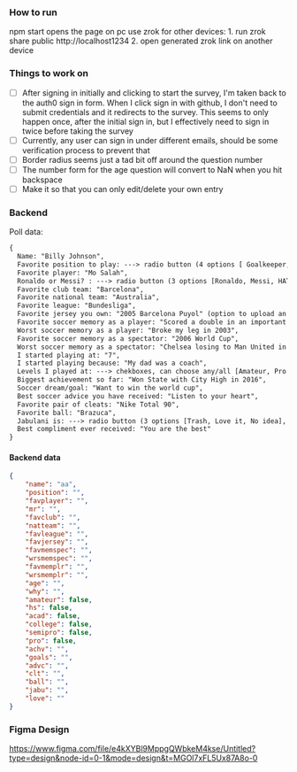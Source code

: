 ### How to run

npm start opens the page on pc
use zrok for other devices: 1. run zrok share public http://localhost1234 2. open generated zrok link on another device

### Things to work on

- [ ] After signing in initially and clicking to start the survey, I'm taken back to the auth0 sign in form. When I click sign in with github, I don't need to submit credentials and it redirects to the survey. This seems to only happen once, after the initial sign in, but I effectively need to sign in twice before taking the survey
- [ ] Currently, any user can sign in under different emails, should be some verification process to prevent that
- [ ] Border radius seems just a tad bit off around the question number
- [ ] The number form for the age question will convert to NaN when you hit backspace
- [ ] Make it so that you can only edit/delete your own entry 

### Backend

Poll data:

```diff
{
  Name: "Billy Johnson",
  Favorite position to play: ---> radio button (4 options [ Goalkeeper, Defender, Midfielder, Striker ], can choose one),
  Favorite player: "Mo Salah",
  Ronaldo or Messi? : ---> radio button (3 options [Ronaldo, Messi, HATE BOTH], can choose one),
  Favorite club team: "Barcelona",
  Favorite national team: "Australia",
  Favorite league: "Bundesliga",
  Favorite jersey you own: "2005 Barcelona Puyol" (option to upload an image),
  Favorite soccer memory as a player: "Scored a double in an important game",
  Worst soccer memory as a player: "Broke my leg in 2003",
  Favorite soccer memory as a spectator: "2006 World Cup",
  Worst soccer memory as a spectator: "Chelsea losing to Man United in 2008 CL Final",
  I started playing at: "7",
  I started playing because: "My dad was a coach",
  Levels I played at: ---> chekboxes, can choose any/all [Amateur, Pro Youth Academy, High School, College, Semi-Pro, Pro],
  Biggest achievement so far: "Won State with City High in 2016",
  Soccer dream/goal: "Want to win the world cup",
  Best soccer advice you have received: "Listen to your heart",
  Favorite pair of cleats: "Nike Total 90",
  Favorite ball: "Brazuca",
  Jabulani is: ---> radio button (3 options [Trash, Love it, No idea], can choose one),
  Best compliment ever received: "You are the best"
}
```

#### Backend data

```json
{
    "name": "aa",
    "position": "",
    "favplayer": "",
    "mr": "",
    "favclub": "",
    "natteam": "",
    "favleague": "",
    "favjersey": "",
    "favmemspec": "",
    "wrsmemspec": "",
    "favmemplr": "",
    "wrsmemplr": "",
    "age": "",
    "why": "",
    "amateur": false,
    "hs": false,
    "acad": false,
    "college": false,
    "semipro": false,
    "pro": false,
    "achv": "",
    "goals": "",
    "advc": "",
    "clt": "",
    "ball": "",
    "jabu": "",
    "love": ""
}
```

### Figma Design

https://www.figma.com/file/e4kXYBl9MppgQWbkeM4kse/Untitled?type=design&node-id=0-1&mode=design&t=MGOl7xFL5Ux87A8o-0 

